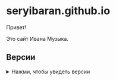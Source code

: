# seryibaran.github.io

Привет!

Это сайт Ивана Музыка.

## Версии
<details>
<summary>Нажми, чтобы увидеть версии</summary>

| Версия/Version       | Рекомендована/Recommended | Доступна/Available                                              |
| -------------------- | ------------------------- | --------------------------------------------------------------- |
| v3.9.2               | :white_check_mark:        | :white_check_mark:                                              |
| v3.9.1               | :x:                       | :white_check_mark:                                              |
| v3.9                 | :x:                       | :white_check_mark:                                              |
| v3.8                 | :x:                       | :white_check_mark:                                              |
| v3.7.2               | :x:                       | :white_check_mark:                                              |
| v3.7.1               | :x:                       | :white_check_mark:                                              |
| v3.7                 | :x:                       | :white_check_mark:                                              |
| v3.6.8               | :x:                       | :white_check_mark:(В другом репозитории/In another repository)  |
| v3.6.7               | :x:                       | :white_check_mark:(В другом репозитории/In another repository)  |
| v3.6.6               | :x:                       | :white_check_mark:(В другом репозитории/In another repository)  |
| v3.6.5               | :x:                       | :white_check_mark:(В другом репозитории/In another repository)  |
| v3.6.5-d24m10y21-3   | :x:                       | :white_check_mark:(В другом репозитории/In another repository)  |
| v3.6.5-d24m10y21-2   | :x:                       | :white_check_mark:(В другом репозитории/In another repository)  |
| v3.6.5-d24m10y21     | :x:                       | :white_check_mark:(В другом репозитории/In another repository)  |
| v3.6.4               | :x:                       | :white_check_mark:(В другом репозитории/In another repository)  |
| v3.6.3               | :x:                       | :white_check_mark:(В другом репозитории/In another repository)  |
| v3.6.2               | :x:                       | :white_check_mark:(В другом репозитории/In another repository)  |
| v3.6.1               | :x:                       | :white_check_mark:(В другом репозитории/In another repository)  |
| v3.6                 | :x:                       | :white_check_mark:(В другом репозитории/In another repository)  |
| v3.5.1               | :x:                       | :white_check_mark:(В другом репозитории/In another repository)  |
| v3.5                 | :x:                       | :white_check_mark:(В другом репозитории/In another repository)  |
| v3.4                 | :x:                       | :white_check_mark:(В другом репозитории/In another repository)  |
| v3.3                 | :x:                       | :white_check_mark:(В другом репозитории/In another repository)  |
| v3.2                 | :x:                       | :white_check_mark:(В другом репозитории/In another repository)  |
| v3.1                 | :x:                       | :white_check_mark:(В другом репозитории/In another repository)  |
| v3.0                 | :x:                       | :white_check_mark:(В другом репозитории/In another repository)  |
| v2.0                 | :x:                       | :white_check_mark:(В другом репозитории/In another repository)  |
| v1.0                 | :x:                       | :x:                                                             |

</details>